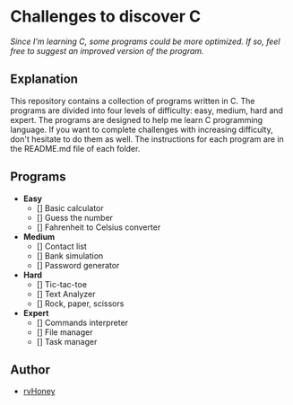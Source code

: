 # Challenges to discover C
*Since I'm learning C, some programs could be more optimized. If so, feel free to suggest an improved version of the program.*

## Explanation
This repository contains a collection of programs written in C. The programs are divided into four levels of difficulty: easy, medium, hard and expert. The programs are designed to help me learn C programming language. If you want to complete challenges with increasing difficulty, don't hesitate to do them as well. The instructions for each program are in the README.md file of each folder.

## Programs
- **Easy**
  - [] Basic calculator
  - [] Guess the number
  - [] Fahrenheit to Celsius converter
- **Medium**
  - [] Contact list
  - [] Bank simulation
  - [] Password generator
- **Hard**
  - [] Tic-tac-toe
  - [] Text Analyzer
  - [] Rock, paper, scissors
- **Expert**
  - [] Commands interpreter
  - [] File manager
  - [] Task manager

## Author
- [rvHoney](https://github.com/rvHoney)